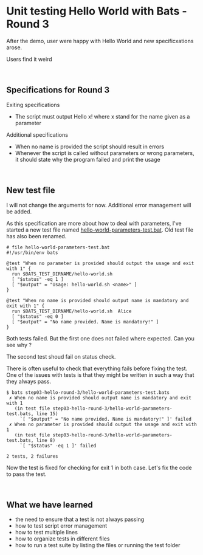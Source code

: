 # Unit testing Hello World with Bats - Round 3

After the demo, user were happy with Hello World and new specificxations arose.

Users find it weird

<br>

## Specifications for Round 3

Exiting specifications


- The script must output Hello x! where x stand for the name given as a parameter


Additional specifications

- When no name is provided the script should result in errors
- Whenever the script is called without parameters or wrong parameters, it should state why the program failed and print the usage

<br>

## New test file

I will not change the arguments for now. Additional error management will be added.


As this specification are more about how to deal with parameters, I've started a new test file named [hello-world-parameters-test.bat](hello-world-parameters-test.bat). Old test file has also been renamed.


```
# file hello-world-parameters-test.bat
#!/usr/bin/env bats

@test "When no parameter is provided should output the usage and exit with 1" {
  run $BATS_TEST_DIRNAME/hello-world.sh
  [ "$status" -eq 1 ]
  [ "$output" = "Usage: hello-world.sh <name>" ]
}

@test "When no name is provided should output name is mandatory and exit with 1" {
  run $BATS_TEST_DIRNAME/hello-world.sh  Alice
  [ "$status" -eq 0 ]
  [ "$output" = "No name provided. Name is mandatory!" ]
}
```

Both tests failed. But the first one does not failed where expected. Can you see why ?

The second test shoud fail on status check.

There is often useful to check that everything fails before fixing the test. One of the issues with tests is that they might be written in such a way that they always pass.

```
$ bats step03-hello-round-3/hello-world-parameters-test.bats
 ✗ When no name is provided should output name is mandatory and exit with 1
   (in test file step03-hello-round-3/hello-world-parameters-test.bats, line 15)
     `[ "$output" = "No name provided. Name is mandatory!" ]' failed
 ✗ When no parameter is provided should output the usage and exit with 1
   (in test file step03-hello-round-3/hello-world-parameters-test.bats, line 8)
     `[ "$status" -eq 1 ]' failed

2 tests, 2 failures
```

Now the test is fixed for checking for exit 1 in both case. Let's fix the code to pass the test.


<br>

## What we have learned

- the need to ensure that a test is not always passing
- how to test script error management
- how to test multiple lines
- how to organize tests in different files
- how to run a test suite by listing the files or running the test folder

